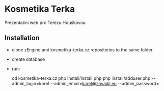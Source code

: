 # Kosmetika Terka

Prezentační web pro Terezu Houškovou

## Installation

- clone zEngine and kosmetika-terka.cz repositories to the same folder
- create database

- run:


    cd kosmetika-terka.cz
    php install/install.php
    php install/adduser.php --admin_login=karel --admin_email=karel@zavadil.eu --admin_password=<password>
